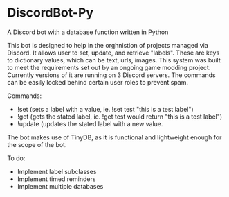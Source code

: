 # DiscordBot-Py
A Discord bot with a database function written in Python

This bot is designed to help in the orghnistion of projects managed via Discord. It allows user to set, update, and retrieve "labels". These are keys to dictionary values, which can be text, urls, images.
This system was built to meet the requirements set out by an ongoing game modding project. Currently versions of it are running on 3 Discord servers. The commands can be easily locked behind certain user roles to prevent spam. 

Commands:
- !set    (sets a label with a value, ie. !set test "this is a test label")
- !get    (gets the stated label, ie. !get test would return "this is a test label")
- !update (updates the stated label with a new value.

The bot makes use of TinyDB, as it is functional and lightweight enough for the scope of the bot.

To do:
- Implement label subclasses
- Implement timed reminders
- Implement multiple databases
